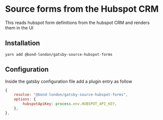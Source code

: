 # Source forms from the Hubspot CRM

This reads hubspot form definitions from the hubspot CRM and renders them in the UI

## Installation

```shell
yarn add @bond-london/gatsby-source-hubspot-forms
```

## Configuration

Inside the gatsby configuration file add a plugin entry as follow

```js
{
    resolve: "@bond-london/gatsby-source-hubspot-forms",
    options: {
        hubspotApiKey: process.env.HUBSPOT_API_KEY,
    },
},
```
